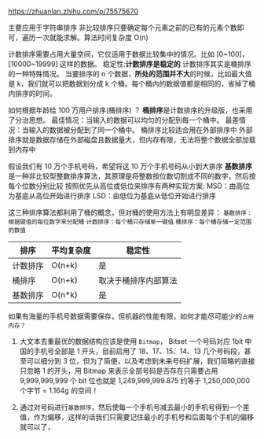 https://zhuanlan.zhihu.com/p/75575670

主要应用于字符串排序
非比较排序只要确定每个元素之前的已有的元素个数即可，遍历一次就能求解。算法时间复杂度 O(n)

计数排序需要占用大量空间，它仅适用于数据比较集中的情况。比如 [0~100]，[10000~19999] 这样的数据。
稳定性:**计数排序是稳定的**
计数排序其实是桶排序的一种特殊情况。
当要排序的 n 个数据，**所处的范围并不大**的时候，比如最大值是 k，我们就可以把数据划分成 k 个桶。每个桶内的数据值都是相同的，省掉了桶内排序的时间。

如何根据年龄给 100 万用户排序(桶排序) ？
**桶排序**是计数排序的升级版，也采用了分治思想。
最佳情况：当输入的数据可以均匀的分配到每一个桶中。 最差情况：当输入的数据被分配到了同一个桶中。
桶排序比较适合用在外部排序中
外部排序就是数据存储在外部磁盘且数据量大，但内存有限，无法将整个数据全部加载到内存中

假设我们有 10 万个手机号码，希望将这 10 万个手机号码从小到大排序
**基数排序**是一种非比较型整数排序算法，其原理是将整数按位数切割成不同的数字，然后按每个位数分别比较
按照优先从高位或低位来排序有两种实现方案:
MSD：由高位为基底从高位开始进行排序
LSD：由低位为基底从低位开始进行排序

这三种排序算法都利用了桶的概念，但对桶的使用方法上有明显差异：
`基数排序：根据键值的每位数字来分配桶`
`计数排序：每个桶只存储单一键值`
`桶排序：每个桶存储一定范围的数值`

| 排序     | 平均复杂度 | 稳定性               |
| -------- | ---------- | -------------------- |
| 计数排序 | O(n+k)     | 是                   |
| 桶排序   | O(n+k)     | 取决于桶排序内部算法 |
| 基数排序 | O(n\*k)    | 是                   |

如果有海量的手机号数据需要保存，但机器的性能有限，如何才能尽可能少的`占用内存？`

1. 大文本去重最优的数据结构应该是使用 `Bitmap`，
   Bitset 一个号码对应 1bit
   中国的手机号全部是 1 开头，目前启用了 18、17、15、14、13 几个号码段，甚至可以细分到 3 位，但为了简便，以及考虑到未来号码扩展，我们简略的直接只忽略 1 的开头，用 Bitmap 来表示全部号码是否存在只需要占用 9,999,999,999 个 bit 位也就是 1,249,999,999.875 约等于 1,250,000,000 个字节 = 1.164g 的空间！

2. 通过对号码进行`基数排序`，然后使每一个手机号减去最小的手机号得到一个差值，作为偏移，这样的话我们只需要记住最小的手机号和后面每个手机的偏移就可以了，
